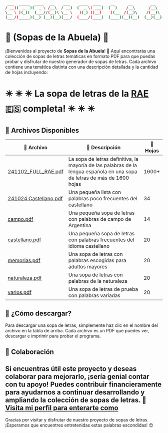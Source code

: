 ```bash
 ___  _____  ____   __    ___    ____  ____    __      __        __    ____  __  __  ____  __      __   
/ __)(  _  )(  _ \ /__\  / __)  (  _ \( ___)  (  )    /__\      /__\  (  _ \(  )(  )( ___)(  )    /__\  
\__ \ )(_)(  )___//(__)\ \__ \   )(_) ))__)    )(__  /(__)\    /(__)\  ) _ < )(__)(  )__)  )(__  /(__)\ 
(___/(_____)(__) (__)(__)(___/  (____/(____)  (____)(__)(__)  (__)(__)(____/(______)(____)(____)(__)(__)
```
# :stew: (Sopas de la Abuela) :older_woman:

¡Bienvenidos al proyecto de **Sopas de la Abuela**! 🎉 Aquí encontrarás una colección de sopas de letras temáticas en formato PDF para que puedas probar y disfrutar de nuestro generador de sopas de letras. Cada archivo contiene una temática distinta con una descripción detallada y la cantidad de hojas incluyendo:
#  :eight_pointed_black_star: :eight_pointed_black_star: :eight_pointed_black_star: La sopa de letras de la [RAE](PDFs/241102_FULL_RAE.pdf) :es: completa! :eight_pointed_black_star: :eight_pointed_black_star: :eight_pointed_black_star:



## 📂 Archivos Disponibles

| 📄 Archivo | 📝 Descripción | 📑 Hojas |
|------------|---------------|----------|
| [241102_FULL_RAE.pdf](PDFs/241102_FULL_RAE.pdf) | La sopa de letras definitiva, la mayoría de las palabras de la lengua española en una sopa de letras de más de 1600 hojas | 1600+ |
| [241024 Castellano.pdf](PDFs/241024%20Castellano.pdf) | Una pequeña lista con palabras poco frecuentes del castellano | 34 |
| [campo.pdf](PDFs/campo.pdf) | Una pequeña sopa de letras con palabras de campo de Argentina | 14 |
| [castellano.pdf](PDFs/castellano.pdf) | Una pequeña sopa de letras con palabras frecuentes del idioma castellano | 20 |
| [memorias.pdf](PDFs/memorias.pdf) | Una sopa de letras con palabras escogidas para adultos mayores | 20 |
| [naturaleza.pdf](PDFs/naturaleza.pdf) | Una sopa de letras con palabras de la naturaleza | 20 |
| [varios.pdf](PDFs/varios.pdf) | Una sopa de letras de prueba con palabras variadas | 20 |

## 🌟 ¿Cómo descargar?

Para descargar una sopa de letras, simplemente haz clic en el nombre del archivo en la tabla de arriba. Cada archivo es un PDF que puedes ver, descargar e imprimir para probar el programa.

## 💬 Colaboración

Si encuentras útil este proyecto y deseas colaborar para mejorarlo, ¡sería genial contar con tu apoyo! Puedes contribuir financieramente para ayudarnos a continuar desarrollando y ampliando la colección de sopas de letras. 💖
[Visita mi perfil para enterarte como](https://github.com/neocronos666)
---

Gracias por visitar y disfrutar de nuestro proyecto de sopas de letras. ¡Esperamos que encuentres entretenidas estas palabras escondidas! 😊

